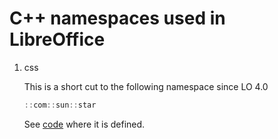# C++ namespaces used in LibreOffice

1.  css

    This is a short cut to the following namespace since LO 4.0
    ```c++
    ::com::sun::star
    ```
    See [code](http://opengrok.libreoffice.org/xref/core/include/sal/types.h#395) where it is defined.
